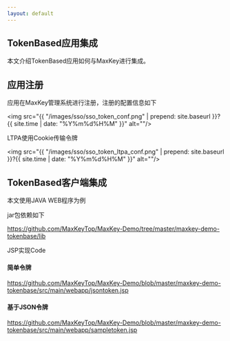 ```yaml
---
layout: default
---
```


<h2>TokenBased应用集成</h2>
本文介绍TokenBased应用如何与MaxKey进行集成。

<h2>应用注册</h2>

应用在MaxKey管理系统进行注册，注册的配置信息如下

<img src="{{ "/images/sso/sso_token_conf.png" | prepend: site.baseurl }}?{{ site.time | date: "%Y%m%d%H%M" }}"  alt=""/>

LTPA使用Cookie传输令牌

<img src="{{ "/images/sso/sso_token_ltpa_conf.png" | prepend: site.baseurl }}?{{ site.time | date: "%Y%m%d%H%M" }}"  alt=""/>


<h2>TokenBased客户端集成</h2>

本文使用JAVA WEB程序为例

jar包依赖如下

https://github.com/MaxKeyTop/MaxKey-Demo/tree/master/maxkey-demo-tokenbase/lib


JSP实现Code

<h4>简单令牌</h4>

https://github.com/MaxKeyTop/MaxKey-Demo/blob/master/maxkey-demo-tokenbase/src/main/webapp/jsontoken.jsp

<h4>基于JSON令牌</h4>

https://github.com/MaxKeyTop/MaxKey-Demo/blob/master/maxkey-demo-tokenbase/src/main/webapp/sampletoken.jsp